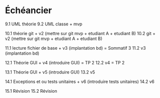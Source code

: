 # Échéancier

9.1 UML théorie
9.2 UML classe + mvp

10.1 théorie git + v2 (mettre sur git mvp + etudiant A + etudiant B)
10.2 git + v2 (mettre sur git mvp + etudiant A + etudiant B)

11.1 lecture fichier de base + v3 (implantation bd) = Sommatif 3
11.2 v3 (implantation bd)

12.1 Théorie GUI + v4 (introduire GUI) = TP 2
12.2 v4 = TP 2

13.1 Théorie GUI + v5 (introduire GUI)
13.2 v5

14.1 Exceptions et ou tests unitaires + v6 (introduire tests unitaires)
14.2 v6

15.1 Révision
15.2 Révision